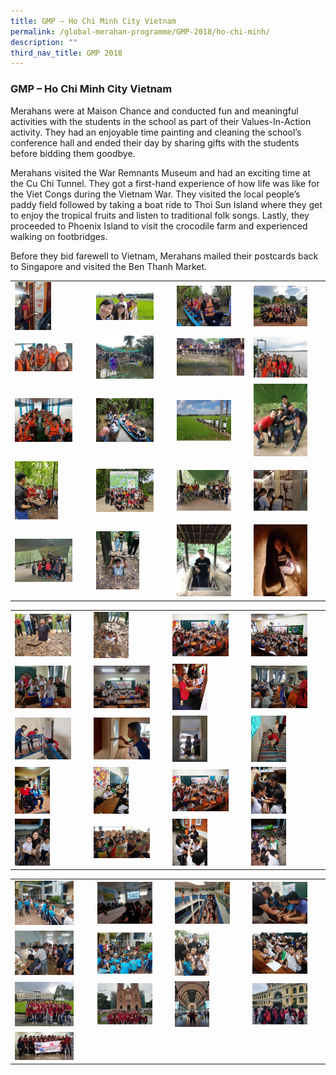```yaml
---
title: GMP – Ho Chi Minh City Vietnam
permalink: /global-merahan-programme/GMP-2018/ho-chi-minh/
description: ""
third_nav_title: GMP 2018
---
```

### GMP – Ho Chi Minh City Vietnam

Merahans were at Maison Chance and conducted fun and meaningful activities with the students in the school as part of their Values-In-Action activity. They had an enjoyable time painting and cleaning the school’s conference hall and ended their day by sharing gifts with the students before bidding them goodbye.

Merahans visited the War Remnants Museum and had an exciting time at the Cu Chi Tunnel. They got a first-hand experience of how life was like for the Viet Congs during the Vietnam War. They visited the local people’s paddy field followed by taking a boat ride to Thoi Sun Island where they get to enjoy the tropical fruits and listen to traditional folk songs. Lastly, they proceeded to Phoenix Island to visit the crocodile farm and experienced walking on footbridges.

Before they bid farewell to Vietnam, Merahans mailed their postcards back to Singapore and visited the Ben Thanh Market.
 

|  |  |  |  |
|---|---|---|---|
| <img src="/images/hcm1.png" style="width:50%"> | <img src="/images/hcm2.png" style="width:80%"> | <img src="/images/hcm3.png" style="width:80%"> | <img src="/images/hcm4.png" style="width:80%"> |
| <img src="/images/hcm5.png" style="width:80%"> | <img src="/images/hcm6.png" style="width:80%"> | <img src="/images/hcm7.png" style="width:99%"> | <img src="/images/hcm8.png" style="width:80%"> |
| <img src="/images/hcm9.png" style="width:80%"> | <img src="/images/hcm10.png" style="width:80%"> | <img src="/images/hcm11.png" style="width:80%"> | <img src="/images/hcm12.png" style="width:80%"> |
| <img src="/images/hcm13.png" style="width:60%"> | <img src="/images/hcm14.png" style="width:80%"> | <img src="/images/hcm15.png" style="width:80%"> | <img src="/images/hcm16.png" style="width:80%"> |
| <img src="/images/hcm17.png" style="width:80%"> | <img src="/images/hcm18.png" style="width:60%"> | <img src="/images/hcm19.png" style="width:80%"> | <img src="/images/hcm20.png" style="width:80%"> |

|  |  |  |  |
|---|---|---|---|
| <img src="/images/hcm21.png" style="width:80%"> | <img src="/images/hcm22.png" style="width:50%"> | <img src="/images/hcm23.png" style="width:80%"> | <img src="/images/hcm24.png" style="width:80%"> |
| <img src="/images/hcm25.png" style="width:80%"> | <img src="/images/hcm26.png" style="width:80%"> | <img src="/images/hcm27.png" style="width:50%"> | <img src="/images/hcm28.png" style="width:80%"> |
| <img src="/images/hcm29.png" style="width:80%"> | <img src="/images/hcm30.png" style="width:80%"> | <img src="/images/hcm31.png" style="width:50%"> | <img src="/images/hcm32.png" style="width:50%"> |
| <img src="/images/hcm33.png" style="width:50%"> | <img src="/images/hcm34.png" style="width:50%"> | <img src="/images/hcm35.png" style="width:80%"> | <img src="/images/hcm36.png" style="width:50%"> |
| <img src="/images/hcm37.png" style="width:50%"> | <img src="/images/hcm38.png" style="width:80%"> | <img src="/images/hcm39.png" style="width:50%"> | <img src="/images/hcm40.png" style="width:50%"> |

|  |  |  |  |
|---|---|---|---|
| <img src="/images/hcm41.png" style="width:80%"> | <img src="/images/hcm42.png" style="width:80%"> | <img src="/images/hcm43.png" style="width:80%"> | <img src="/images/hcm44.png" style="width:80%"> |
| <img src="/images/hcm45.png" style="width:80%"> | <img src="/images/hcm46.png" style="width:80%"> | <img src="/images/hcm47.png" style="width:50%"> | <img src="/images/hcm48.png" style="width:80%"> |
| <img src="/images/hcm49.png" style="width:80%"> | <img src="/images/hcm50.png" style="width:80%"> | <img src="/images/hcm51.png" style="width:50%"> | <img src="/images/hcm52.png" style="width:80%"> |
| <img src="/images/hcm53.png" style="width:80%"> |  |  |  |
